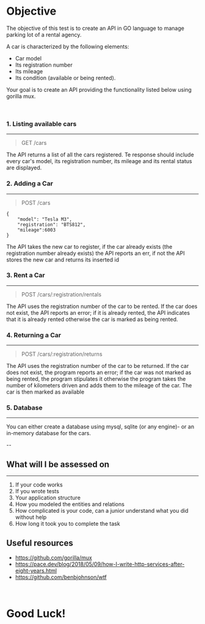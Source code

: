 # Objective #

The objective of this test is to create an API in GO language to manage parking lot of a rental agency.

A car is characterized by the following elements: 

* Car model 
* Its registration number 
* Its mileage 
* Its condition (available or being rented). 

Your goal is to create an API providing the functionality listed below using gorilla mux. 

&nbsp;

### 1. Listing available cars ###
---
> GET /cars

The API returns a list of all the cars registered. Te response should include every car's model, its registration number, its mileage and its rental status are displayed. 

### 2. Adding a Car ###
---
> POST /cars
```
{
    "model": "Tesla M3",
    "registration": "BTS812",
    "mileage":6003
}
```
The API takes the new car to register, if the car already exists (the registration number already exists) the API reports an err, if not the API stores the new car and returns its inserted id

### 3. Rent a Car ###
---
> POST /cars/:registration/rentals

The API uses the registration number of the car to be rented. If the car does not exist, the API reports an error; if it is already rented, the API indicates that it is already rented otherwise the car is marked as being rented. 


### 4. Returning a Car ###
---
> POST /cars/:registration/returns

The API uses the registration number of the car to be returned. If the car does not exist, the program reports an error; if the car was not marked as being rented, the program stipulates it otherwise the program takes the number of kilometers driven and adds them to the mileage of the car. The car is then marked as available 


### 5. Database ###
---
You can either create a database using mysql, sqlite (or any engine)- or an in-memory database for the cars.

--
## What will I be assessed on ##
---
1. If your code works
2. If you wrote tests
3. Your application structure
4. How you modeled the entities and relations
5. How complicated is your code, can a junior understand what you did without help 
6. How long it took you to complete the task


## Useful resources ##

* https://github.com/gorilla/mux
* https://pace.dev/blog/2018/05/09/how-I-write-http-services-after-eight-years.html
* https://github.com/benbjohnson/wtf


&nbsp;
&nbsp;


# Good Luck!